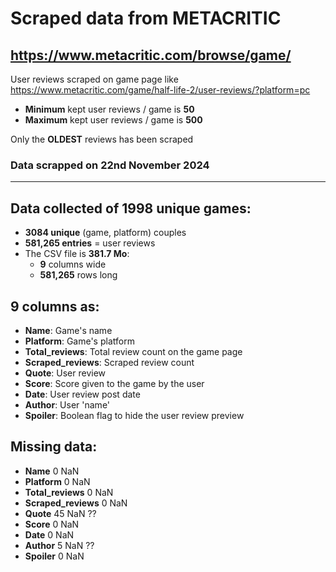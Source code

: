 # Scraped data from METACRITIC
## https://www.metacritic.com/browse/game/
User reviews scraped on game page like https://www.metacritic.com/game/half-life-2/user-reviews/?platform=pc

+ **Minimum** kept user reviews / game is **50**
+ **Maximum** kept user reviews / game is **500**

Only the **OLDEST** reviews has been scraped
### Data scrapped on 22nd November 2024
---------------------------------
## Data collected of 1998 **unique** games:
+ **3084 unique** (game, platform) couples
+ **581,265 entries**  = user reviews
+ The CSV file is **381.7 Mo**:
	+ **9** columns wide
	+ **581,265** rows long

## 9 columns as:
+ **Name**: Game's name
+ **Platform**: Game's platform
+ **Total_reviews**: Total review count on the game page
+ **Scraped_reviews**: Scraped review count
+ **Quote**: User review
+ **Score**: Score given to the game by the user
+ **Date**: User review post date
+ **Author**: User 'name'
+ **Spoiler**: Boolean flag to hide the user review preview

## Missing data:
+ **Name**	0 NaN
+ **Platform**	0 NaN
+ **Total_reviews**	0 NaN
+ **Scraped_reviews**	0 NaN
+ **Quote**	45 NaN ??
+ **Score**	0 NaN
+ **Date**	0 NaN
+ **Author**	5 NaN ??
+ **Spoiler**	0 NaN
